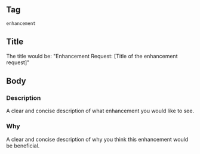 ## Tag
`enhancement`

## Title
The title would be: "Enhancement Request: [Title of the enhancement request]"

## Body

### Description
A clear and concise description of what enhancement you would like to see.

### Why
A clear and concise description of why you think this enhancement would be beneficial.
